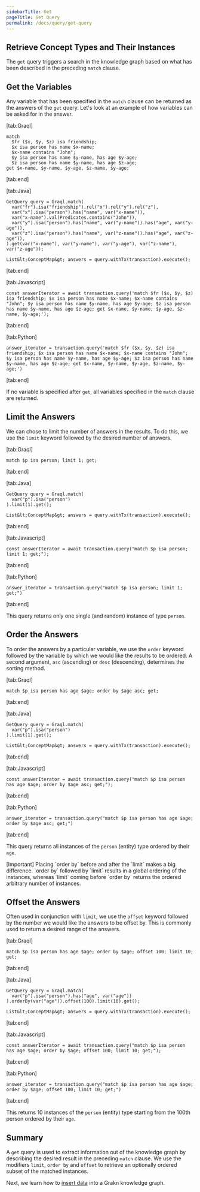 ```yaml
---
sidebarTitle: Get
pageTitle: Get Query
permalink: /docs/query/get-query
---
```


## Retrieve Concept Types and Their Instances
The `get` query triggers a search in the knowledge graph based on what has been described in the preceding `match` clause.

## Get the Variables
Any variable that has been specified in the `match` clause can be returned as the answers of the `get` query. Let's look at an example of how variables can be asked for in the answer.

<div class="tabs dark">

[tab:Graql]
```lang-graql
match
  $fr ($x, $y, $z) isa friendship;
  $x isa person has name $x-name;
  $x-name contains "John";
  $y isa person has name $y-name, has age $y-age;
  $z isa person has name $y-name, has age $z-age;
get $x-name, $y-name, $y-age, $z-name, $y-age;
```
[tab:end]

[tab:Java]
```lang-java
GetQuery query = Graql.match(
  var("fr").isa("friendship").rel("x").rel("y").rel("z"),
  var("x").isa("person").has("name", var("x-name")),
  var("x-name").val(Predicates.contains("John")),
  var("y").isa("person").has("name", var("y-name")).has("age", var("y-age")),
  var("z").isa("person").has("name", var("z-name")).has("age", var("z-age")),
).get(var("x-name"), var("y-name"), var("y-age"), var("z-name"), var("z-age"));

List&lt;ConceptMap&gt; answers = query.withTx(transaction).execute();
```
<!-- 1.5 Stream&lt;ConceptMap&gt; answers = transaction.stream(query.toString()); -->
[tab:end]

[tab:Javascript]
```lang-javascript
const answerIterator = await transaction.query('match $fr ($x, $y, $z) isa friendship; $x isa person has name $x-name; $x-name contains "John"; $y isa person has name $y-name, has age $y-age; $z isa person has name $y-name, has age $z-age; get $x-name, $y-name, $y-age, $z-name, $y-age;');
```
[tab:end]

[tab:Python]
```lang-python
answer_iterator = transaction.query('match $fr ($x, $y, $z) isa friendship; $x isa person has name $x-name; $x-name contains "John"; $y isa person has name $y-name, has age $y-age; $z isa person has name $y-name, has age $z-age; get $x-name, $y-name, $y-age, $z-name, $y-age;')
```
[tab:end]
</div>

If no variable is specified after `get`, all variables specified in the `match` clause are returned.

## Limit the Answers
We can chose to limit the number of answers in the results. To do this, we use the `limit` keyword followed by the desired number of answers.

<div class="tabs dark">

[tab:Graql]
```lang-graql
match $p isa person; limit 1; get;
```
[tab:end]

[tab:Java]
```lang-java
GetQuery query = Graql.match(
  var("p").isa("person")
).limit(1).get();

List&lt;ConceptMap&gt; answers = query.withTx(transaction).execute();
```
<!-- 1.5 Stream&lt;ConceptMap&gt; answers = transaction.stream(query.toString()); -->
[tab:end]

[tab:Javascript]
```lang-javascript
const answerIterator = await transaction.query("match $p isa person; limit 1; get;");
```
[tab:end]

[tab:Python]
```lang-python
answer_iterator = transaction.query("match $p isa person; limit 1; get;")
```
[tab:end]
</div>

This query returns only one single (and random) instance of type `person`.

## Order the Answers
To order the answers by a particular variable, we use the `order` keyword followed by the variable by which we would like the results to be ordered. A second argument, `asc` (ascending) or `desc` (descending), determines the sorting method.

<div class="tabs dark">

[tab:Graql]
```lang-graql
match $p isa person has age $age; order by $age asc; get;
```
[tab:end]

[tab:Java]
```lang-java
GetQuery query = Graql.match(
  var("p").isa("person")
).limit(1).get();

List&lt;ConceptMap&gt; answers = query.withTx(transaction).execute();
```
<!-- 1.5 Stream&lt;ConceptMap&gt; answers = transaction.stream(query.toString()); -->
[tab:end]

[tab:Javascript]
```lang-javascript
const answerIterator = await transaction.query("match $p isa person has age $age; order by $age asc; get;");
```
[tab:end]

[tab:Python]
```lang-python
answer_iterator = transaction.query("match $p isa person has age $age; order by $age asc; get;")
```
[tab:end]

</div>

This query returns all instances of the `person` (entity) type ordered by their `age`.

<div class="note">
[Important]
Placing `order by` before and after the `limit` makes a big difference. `order by` followed by `limit` results in a global ordering of the instances, whereas `limit` coming before `order by` returns the ordered arbitrary number of instances.
</div>

## Offset the Answers
Often used in conjunction with `limit`, we use the `offset` keyword followed by the number we would like the answers to be offset by. This is commonly used to return a desired range of the answers.

<div class="tabs dark">

[tab:Graql]
```lang-graql
match $p isa person has age $age; order by $age; offset 100; limit 10; get;
```
[tab:end]

[tab:Java]
```lang-java
GetQuery query = Graql.match(
  var("p").isa("person").has("age", var("age"))
).orderBy(var("age")).offset(100).limit(10).get();

List&lt;ConceptMap&gt; answers = query.withTx(transaction).execute();
```
<!-- 1.5 Stream&lt;ConceptMap&gt; answers = transaction.stream(query.toString()); -->
[tab:end]

[tab:Javascript]
```lang-javascript
const answerIterator = await transaction.query("match $p isa person has age $age; order by $age; offset 100; limit 10; get;");
```
[tab:end]

[tab:Python]
```lang-python
answer_iterator = transaction.query("match $p isa person has age $age; order by $age; offset 100; limit 10; get;")
```
[tab:end]

</div>

This returns 10 instances of the `person` (entity) type starting from the 100th person ordered by their `age`.

## Summary
A `get` query is used to extract information out of the knowledge graph by describing the desired result in the preceding `match` clause. We use the modifiers `limit`, `order by` and `offset` to retrieve an optionally ordered subset of the matched instances.

Next, we learn how to [insert data](/docs/query/insert-query) into a Grakn knowledge graph.